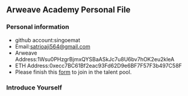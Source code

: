 ## Arweave Academy Personal File

### Personal information

- github account:singoemat
- Email:satrioaji564@gmail.com
- Arweave Address:1Wsu0PHzgrBjmxQYSBaASkJc7u8U6bv7hOK2eu2kleA
- ETH Address:0xecc7BC61Bf2eac93Fd62D9e6BF7F57F3b497C58F
- Please finish this [form](https://docs.google.com/forms/d/e/1FAIpQLSfWA5fIIcBgmRppm3jNz5vmf9Mai_QMVil-2pO4r7YKn_Zhtw/viewform?usp=sf_link) to join in the talent pool.

### Introduce Yourself
